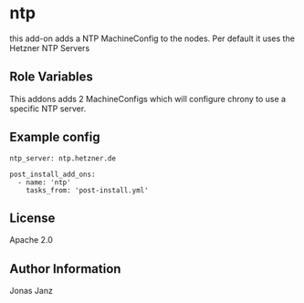 # ntp

this add-on adds a NTP MachineConfig to the nodes. Per default it uses the Hetzner NTP Servers

## Role Variables

This addons adds 2 MachineConfigs which will configure chrony to use a specific NTP server.

## Example config

```
ntp_server: ntp.hetzner.de
```

```
post_install_add_ons:
  - name: 'ntp'
    tasks_from: 'post-install.yml'
```

## License

Apache 2.0

## Author Information

Jonas Janz
